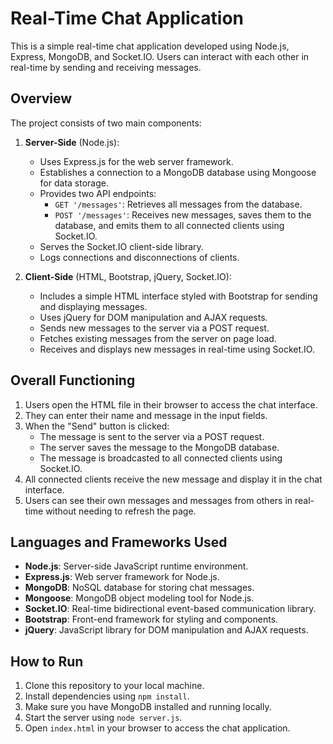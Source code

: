 # Real-Time Chat Application

This is a simple real-time chat application developed using Node.js, Express, MongoDB, and Socket.IO. Users can interact with each other in real-time by sending and receiving messages.

## Overview

The project consists of two main components:

1. **Server-Side** (Node.js):
   - Uses Express.js for the web server framework.
   - Establishes a connection to a MongoDB database using Mongoose for data storage.
   - Provides two API endpoints:
     - `GET '/messages'`: Retrieves all messages from the database.
     - `POST '/messages'`: Receives new messages, saves them to the database, and emits them to all connected clients using Socket.IO.
   - Serves the Socket.IO client-side library.
   - Logs connections and disconnections of clients.

2. **Client-Side** (HTML, Bootstrap, jQuery, Socket.IO):
   - Includes a simple HTML interface styled with Bootstrap for sending and displaying messages.
   - Uses jQuery for DOM manipulation and AJAX requests.
   - Sends new messages to the server via a POST request.
   - Fetches existing messages from the server on page load.
   - Receives and displays new messages in real-time using Socket.IO.

## Overall Functioning

1. Users open the HTML file in their browser to access the chat interface.
2. They can enter their name and message in the input fields.
3. When the "Send" button is clicked:
   - The message is sent to the server via a POST request.
   - The server saves the message to the MongoDB database.
   - The message is broadcasted to all connected clients using Socket.IO.
4. All connected clients receive the new message and display it in the chat interface.
5. Users can see their own messages and messages from others in real-time without needing to refresh the page.

## Languages and Frameworks Used

- **Node.js**: Server-side JavaScript runtime environment.
- **Express.js**: Web server framework for Node.js.
- **MongoDB**: NoSQL database for storing chat messages.
- **Mongoose**: MongoDB object modeling tool for Node.js.
- **Socket.IO**: Real-time bidirectional event-based communication library.
- **Bootstrap**: Front-end framework for styling and components.
- **jQuery**: JavaScript library for DOM manipulation and AJAX requests.

## How to Run

1. Clone this repository to your local machine.
2. Install dependencies using `npm install`.
3. Make sure you have MongoDB installed and running locally.
4. Start the server using `node server.js`.
5. Open `index.html` in your browser to access the chat application.

